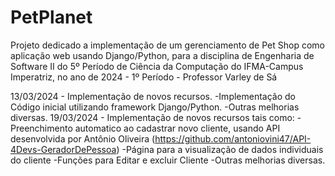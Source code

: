 # PetPlanet
Projeto dedicado a implementação de um gerenciamento de Pet Shop como aplicação web usando Django/Python, para a disciplina de Engenharia de Software II do 5º Período de Ciência da Computação do IFMA-Campus Imperatriz, no ano de 2024 - 1º Período - Professor Varley de Sá

13/03/2024 - Implementação de novos recursos.
    -Implementação do Código inicial utilizando framework Django/Python.
    -Outras melhorias diversas.
19/03/2024 - Implementação de novos recursos tais como:
    -Preenchimento automatico ao cadastrar novo cliente, usando API desenvolvida por Antônio Oliveira (https://github.com/antoniovini47/API-4Devs-GeradorDePessoa)
    -Página para a visualização de dados individuais do cliente
    -Funções para Editar e excluir Cliente
    -Outras melhorias diversas.